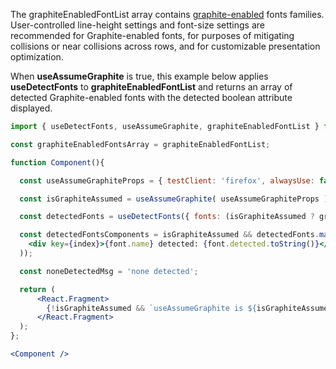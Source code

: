 <!-- # graphiteEnabledFontList -->
The graphiteEnabledFontList array contains [graphite-enabled](https://software.sil.org/fonts/) fonts families. User-controlled line-height settings and font-size settings are recommended for Graphite-enabled fonts, for purposes of mitigating collisions or near collisions across rows, and for customizable presentation optimization.

When **useAssumeGraphite** is true, this example below applies **useDetectFonts** to **graphiteEnabledFontList** and returns an array of detected Graphite-enabled fonts with the detected boolean attribute displayed.
```jsx
import { useDetectFonts, useAssumeGraphite, graphiteEnabledFontList } from 'font-detect-rhl';

const graphiteEnabledFontsArray = graphiteEnabledFontList;

function Component(){

  const useAssumeGraphiteProps = { testClient: 'firefox', alwaysUse: false };

  const isGraphiteAssumed = useAssumeGraphite( useAssumeGraphiteProps );

  const detectedFonts = useDetectFonts({ fonts: (isGraphiteAssumed ? graphiteEnabledFontsArray : []) });

  const detectedFontsComponents = isGraphiteAssumed && detectedFonts.map((font, index) => (
    <div key={index}>{font.name} detected: {font.detected.toString()}</div>
  ));

  const noneDetectedMsg = 'none detected';

  return (
      <React.Fragment>
        {!isGraphiteAssumed && `useAssumeGraphite is ${isGraphiteAssumed.toString()}.`}{detectedFontsComponents.length !== 0 ? detectedFontsComponents : noneDetectedMsg}
      </React.Fragment>
  );
};

<Component />
```
